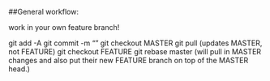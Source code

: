 ##General workflow:

work in your own feature branch!

git add -A
git commit -m “”
git checkout MASTER
git pull (updates MASTER, not FEATURE)
git checkout FEATURE
git rebase master (will pull in MASTER changes and also put their new FEATURE branch on top of the MASTER head.)
